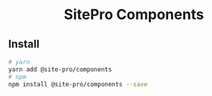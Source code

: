 <h1 align="center">SitePro Components</h1>

## Install

```bash
# yarn
yarn add @site-pro/components
# npm
npm install @site-pro/components --save
```
